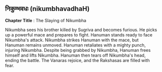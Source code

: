 ## निकुम्भवधः (nikumbhavadhaH)
**Chapter Title** : The Slaying of Nikumbha

Nikumbha sees his brother killed by Sugriva and becomes furious. He picks up a powerful mace and prepares to fight. Hanuman stands ready to face Nikumbha's attack. Nikumbha strikes Hanuman with the mace, but Hanuman remains unmoved. Hanuman retaliates with a mighty punch, injuring Nikumbha. Despite being grabbed by Nikumbha, Hanuman frees himself and lifts Nikumbha. Hanuman then tears off Nikumbha's head, ending the battle. The Vanaras rejoice, and the Rakshasas are filled with fear.